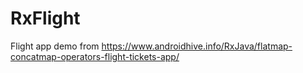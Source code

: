 # RxFlight
Flight app demo from https://www.androidhive.info/RxJava/flatmap-concatmap-operators-flight-tickets-app/

